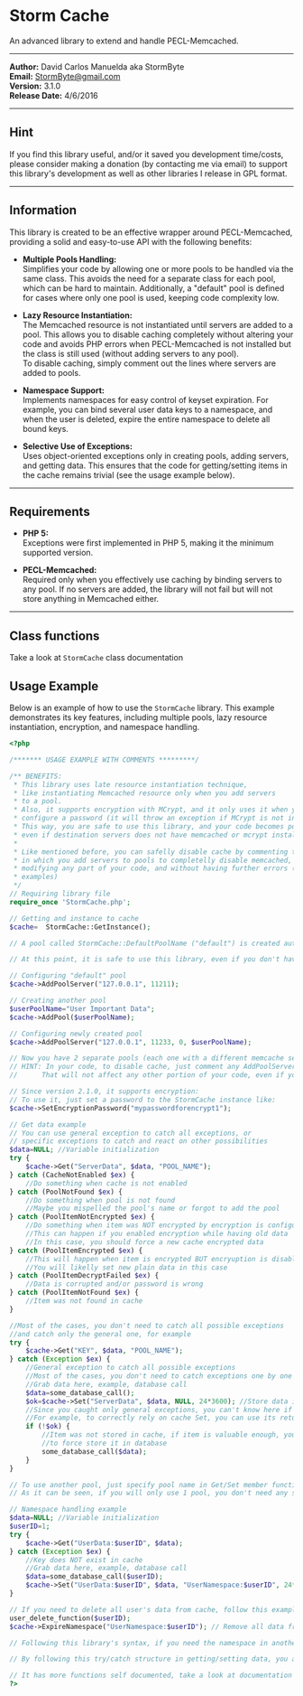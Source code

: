 # Storm Cache

An advanced library to extend and handle PECL-Memcached.

---

**Author:** David Carlos Manuelda aka StormByte  
**Email:** [StormByte@gmail.com](mailto:StormByte@gmail.com)  
**Version:** 3.1.0  
**Release Date:** 4/6/2016  

---

## Hint

If you find this library useful, and/or it saved you development time/costs, please consider making a donation (by contacting me via email) to support this library's development as well as other libraries I release in GPL format.

---

## Information

This library is created to be an effective wrapper around PECL-Memcached, providing a solid and easy-to-use API with the following benefits:

- **Multiple Pools Handling:**  
  Simplifies your code by allowing one or more pools to be handled via the same class. This avoids the need for a separate class for each pool, which can be hard to maintain. Additionally, a "default" pool is defined for cases where only one pool is used, keeping code complexity low.

- **Lazy Resource Instantiation:**  
  The Memcached resource is not instantiated until servers are added to a pool. This allows you to disable caching completely without altering your code and avoids PHP errors when PECL-Memcached is not installed but the class is still used (without adding servers to any pool).  
  To disable caching, simply comment out the lines where servers are added to pools.

- **Namespace Support:**  
  Implements namespaces for easy control of keyset expiration. For example, you can bind several user data keys to a namespace, and when the user is deleted, expire the entire namespace to delete all bound keys.

- **Selective Use of Exceptions:**  
  Uses object-oriented exceptions only in creating pools, adding servers, and getting data. This ensures that the code for getting/setting items in the cache remains trivial (see the usage example below).

---

## Requirements

- **PHP 5:**  
  Exceptions were first implemented in PHP 5, making it the minimum supported version.

- **PECL-Memcached:**  
  Required only when you effectively use caching by binding servers to any pool. If no servers are added, the library will not fail but will not store anything in Memcached either.

---

## Class functions
Take a look at `StormCache` class documentation

## Usage Example

Below is an example of how to use the `StormCache` library. This example demonstrates its key features, including multiple pools, lazy resource instantiation, encryption, and namespace handling.

```php
<?php

/******* USAGE EXAMPLE WITH COMMENTS *********/

/** BENEFITS:
 * This library uses late resource instantiation technique,
 * like instantiating Memcached resource only when you add servers
 * to a pool.
 * Also, it supports encryption with MCrypt, and it only uses it when you
 * configure a password (it will throw an exception if MCrypt is not installed)
 * This way, you are safe to use this library, and your code becomes portable
 * even if destination servers does not have memcached or mcrypt installed!
 * 
 * Like mentioned before, you can safelly disable cache by commenting the lines
 * in which you add servers to pools to completelly disable memcached, without
 * modifying any part of your code, and without having further errors (see get
 * examples)
 */
// Requiring library file
require_once 'StormCache.php';

// Getting and instance to cache
$cache=  StormCache::GetInstance();

// A pool called StormCache::DefaultPoolName ("default") is created automatically

// At this point, it is safe to use this library, even if you don't have PECL-Memcached installed

// Configuring "default" pool
$cache->AddPoolServer("127.0.0.1", 11211);

// Creating another pool
$userPoolName="User Important Data";
$cache->AddPool($userPoolName);

// Configuring newly created pool
$cache->AddPoolServer("127.0.0.1", 11233, 0, $userPoolName);

// Now you have 2 separate pools (each one with a different memcache server)
// HINT: In your code, to disable cache, just comment any AddPoolServer function call
//		That will not affect any other portion of your code, even if you use this library

// Since version 2.1.0, it supports encryption:
// To use it, just set a password to the StormCache instance like:
$cache->SetEncryptionPassword("mypasswordforencrypt1");

// Get data example
// You can use general exception to catch all exceptions, or
// specific exceptions to catch and react on other possibilities
$data=NULL; //Variable initialization
try {
	$cache->Get("ServerData", $data, "POOL_NAME");
} catch (CacheNotEnabled $ex) {
	//Do something when cache is not enabled
} catch (PoolNotFound $ex) {
	//Do something when pool is not found
	//Maybe you mispelled the pool's name or forgot to add the pool
} catch (PoolItemNotEncrypted $ex) {
	//Do something when item was NOT encrypted by encryption is configured
	//This can happen if you enabled encryption while having old data
	//In this case, you should force a new cache encrypted data
} catch (PoolItemEncrypted $ex) {
	//This will happen when item is encrypted BUT encryuption is disabled
	//You will likelly set new plain data in this case
} catch (PoolItemDecryptFailed $ex) {
	//Data is corrupted and/or password is wrong
} catch (PoolItemNotFound $ex) {
	//Item was not found in cache
}

//Most of the cases, you don't need to catch all possible exceptions
//and catch only the general one, for example
try {
	$cache->Get("KEY", $data, "POOL_NAME");
} catch (Exception $ex) {
	//General exception to catch all possible exceptions
	//Most of the cases, you don't need to catch exceptions one by one
	//Grab data here, example, database call
	$data=some_database_call();
	$ok=$cache->Set("ServerData", $data, NULL, 24*3600); //Store data in default pool, without namespace during 24 hours
	//Since you caught only general exceptions, you can't know here if cache is enabled
	//For example, to correctly rely on cache Set, you can use its return value. Example:
	if (!$ok) {
		//Item was not stored in cache, if item is valuable enough, you may want
		//to force store it in database
		some_database_call($data);
	}
}

// To use another pool, just specify pool name in Get/Set member function
// As it can be seen, if you will only use 1 pool, you don't need any special parameter

// Namespace handling example
$data=NULL; //Variable initialization
$userID=1;
try {
	$cache->Get("UserData:$userID", $data);
} catch (Exception $ex) {
	//Key does NOT exist in cache
	//Grab data here, example, database call
	$data=some_database_call($userID);
	$cache->Set("UserData:$userID", $data, "UserNamespace:$userID", 24*3600); //Store data in default pool, bound to "UserNamespace:1" namespace during 24 hours
}

// If you need to delete all user's data from cache, follow this example:
user_delete_function($userID);
$cache->ExpireNamespace("UserNamespace:$userID"); // Remove all data from this namespace

// Following this library's syntax, if you need the namespace in another pool than "default", just set that parameter to pool's name

// By following this try/catch structure in getting/setting data, you are safe to disable cache (as mentioned before) without having to change the rest of your code!

// It has more functions self documented, take a look at documentation
?>
```